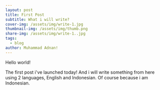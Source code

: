 ```yaml
---
layout: post
title: First Post
subtitle: What i will write?
cover-img: /assets/img/write-1.jpg
thumbnail-img: /assets/img/thumb.png
share-img: /assets/img/write-1..jpg
tags:
  - blog
author: Muhammad Adnan!
---
```

Hello world!

The first post i've launched today! And i will write something from here using 2 languages, English and Indonesian. Of course because i am Indonesian.

